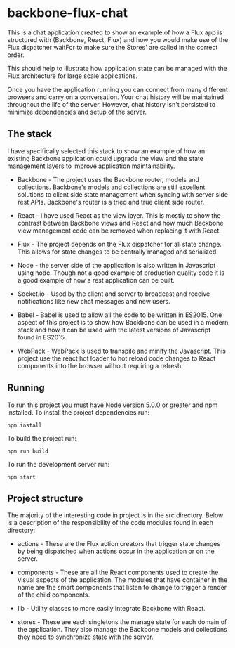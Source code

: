 # backbone-flux-chat
This is a chat application created to show an example of how a Flux app is structured with (Backbone, React, Flux) and how you would make use of the Flux dispatcher waitFor to make sure the Stores' are called in the correct order.  

This should help to illustrate how application state can be managed with the Flux architecture for large scale applications.

Once you have the application running you can connect from many different browsers and carry on a conversation.  Your chat history will be maintained throughout the life of the server.  However, chat history isn't persisted to minimize dependencies and setup of the server.

## The stack
I have specifically selected this stack to show an example of how an existing Backbone application could upgrade the view and the state management layers to improve application maintainability.

* Backbone - The project uses the Backbone router, models and collections.  Backbone's models and collections are still excellent solutions to client side state management when syncing with server side rest APIs.  Backbone's router is a tried and true client side router.

* React - I have used React as the view layer.  This is mostly to show the contrast between Backbone views and React and how much Backbone view management code can be removed when replacing it with React.

* Flux - The project depends on the Flux dispatcher for all state change.  This allows for state changes to be centrally managed and serialized.  

* Node - the server side of the application is also written in Javascript using node.  Though not a good example of production quality code it is a good example of how a rest application can be built.

* Socket.io - Used by the client and server to broadcast and receive notifications like new chat messages and new users.

* Babel - Babel is used to allow all the code to be written in ES2015.  One aspect of this project is to show how Backbone can be used in a modern stack and how it can be used with the latest versions of Javascript found in ES2015.

* WebPack - WebPack is used to transpile and minify the Javascript.  This project use the react hot loader to hot reload code changes to React components into the browser without requiring a refresh.

## Running
To run this project you must have Node version 5.0.0 or greater and npm installed.  To install the project dependencies run:
```
npm install
```

To build the project run:
```
npm run build
```

To run the development server run:
```
npm start
```

## Project structure
The majority of the interesting code in project is in the src directory.  Below is a description of the responsibility of the code modules found in each directory:

* actions - These are the Flux action creators that trigger state changes by being dispatched when actions occur in the application or on the server.

* components - These are all the React components used to create the visual aspects of the application.  The modules that have container in the name are the smart components that listen to change to trigger a render of the child components.

* lib - Utility classes to more easily integrate Backbone with React.

* stores - These are each singletons the manage state for each domain of the application.  They also manage the Backbone models and collections they need to synchronize state with the server.
